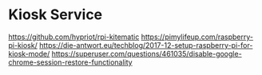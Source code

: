 # Kiosk Service

<https://github.com/hypriot/rpi-kitematic>
<https://pimylifeup.com/raspberry-pi-kiosk/>
<https://die-antwort.eu/techblog/2017-12-setup-raspberry-pi-for-kiosk-mode/>
<https://superuser.com/questions/461035/disable-google-chrome-session-restore-functionality>